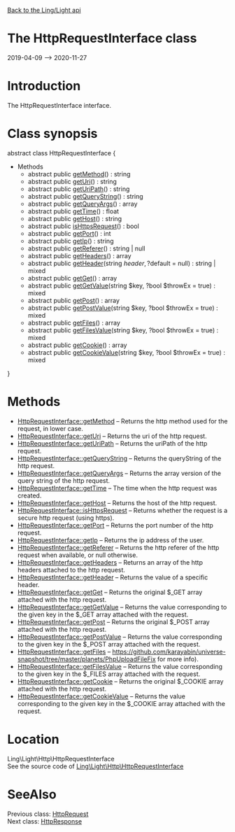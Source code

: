 [Back to the Ling/Light api](https://github.com/lingtalfi/Light/blob/master/doc/api/Ling/Light.md)



The HttpRequestInterface class
================
2019-04-09 --> 2020-11-27






Introduction
============

The HttpRequestInterface interface.



Class synopsis
==============


abstract class <span class="pl-k">HttpRequestInterface</span>  {

- Methods
    - abstract public [getMethod](https://github.com/lingtalfi/Light/blob/master/doc/api/Ling/Light/Http/HttpRequestInterface/getMethod.md)() : string
    - abstract public [getUri](https://github.com/lingtalfi/Light/blob/master/doc/api/Ling/Light/Http/HttpRequestInterface/getUri.md)() : string
    - abstract public [getUriPath](https://github.com/lingtalfi/Light/blob/master/doc/api/Ling/Light/Http/HttpRequestInterface/getUriPath.md)() : string
    - abstract public [getQueryString](https://github.com/lingtalfi/Light/blob/master/doc/api/Ling/Light/Http/HttpRequestInterface/getQueryString.md)() : string
    - abstract public [getQueryArgs](https://github.com/lingtalfi/Light/blob/master/doc/api/Ling/Light/Http/HttpRequestInterface/getQueryArgs.md)() : array
    - abstract public [getTime](https://github.com/lingtalfi/Light/blob/master/doc/api/Ling/Light/Http/HttpRequestInterface/getTime.md)() : float
    - abstract public [getHost](https://github.com/lingtalfi/Light/blob/master/doc/api/Ling/Light/Http/HttpRequestInterface/getHost.md)() : string
    - abstract public [isHttpsRequest](https://github.com/lingtalfi/Light/blob/master/doc/api/Ling/Light/Http/HttpRequestInterface/isHttpsRequest.md)() : bool
    - abstract public [getPort](https://github.com/lingtalfi/Light/blob/master/doc/api/Ling/Light/Http/HttpRequestInterface/getPort.md)() : int
    - abstract public [getIp](https://github.com/lingtalfi/Light/blob/master/doc/api/Ling/Light/Http/HttpRequestInterface/getIp.md)() : string
    - abstract public [getReferer](https://github.com/lingtalfi/Light/blob/master/doc/api/Ling/Light/Http/HttpRequestInterface/getReferer.md)() : string | null
    - abstract public [getHeaders](https://github.com/lingtalfi/Light/blob/master/doc/api/Ling/Light/Http/HttpRequestInterface/getHeaders.md)() : array
    - abstract public [getHeader](https://github.com/lingtalfi/Light/blob/master/doc/api/Ling/Light/Http/HttpRequestInterface/getHeader.md)(string $header, ?$default = null) : string | mixed
    - abstract public [getGet](https://github.com/lingtalfi/Light/blob/master/doc/api/Ling/Light/Http/HttpRequestInterface/getGet.md)() : array
    - abstract public [getGetValue](https://github.com/lingtalfi/Light/blob/master/doc/api/Ling/Light/Http/HttpRequestInterface/getGetValue.md)(string $key, ?bool $throwEx = true) : mixed
    - abstract public [getPost](https://github.com/lingtalfi/Light/blob/master/doc/api/Ling/Light/Http/HttpRequestInterface/getPost.md)() : array
    - abstract public [getPostValue](https://github.com/lingtalfi/Light/blob/master/doc/api/Ling/Light/Http/HttpRequestInterface/getPostValue.md)(string $key, ?bool $throwEx = true) : mixed
    - abstract public [getFiles](https://github.com/lingtalfi/Light/blob/master/doc/api/Ling/Light/Http/HttpRequestInterface/getFiles.md)() : array
    - abstract public [getFilesValue](https://github.com/lingtalfi/Light/blob/master/doc/api/Ling/Light/Http/HttpRequestInterface/getFilesValue.md)(string $key, ?bool $throwEx = true) : mixed
    - abstract public [getCookie](https://github.com/lingtalfi/Light/blob/master/doc/api/Ling/Light/Http/HttpRequestInterface/getCookie.md)() : array
    - abstract public [getCookieValue](https://github.com/lingtalfi/Light/blob/master/doc/api/Ling/Light/Http/HttpRequestInterface/getCookieValue.md)(string $key, ?bool $throwEx = true) : mixed

}






Methods
==============

- [HttpRequestInterface::getMethod](https://github.com/lingtalfi/Light/blob/master/doc/api/Ling/Light/Http/HttpRequestInterface/getMethod.md) &ndash; Returns the http method used for the request, in lower case.
- [HttpRequestInterface::getUri](https://github.com/lingtalfi/Light/blob/master/doc/api/Ling/Light/Http/HttpRequestInterface/getUri.md) &ndash; Returns the uri of the http request.
- [HttpRequestInterface::getUriPath](https://github.com/lingtalfi/Light/blob/master/doc/api/Ling/Light/Http/HttpRequestInterface/getUriPath.md) &ndash; Returns the uriPath of the http request.
- [HttpRequestInterface::getQueryString](https://github.com/lingtalfi/Light/blob/master/doc/api/Ling/Light/Http/HttpRequestInterface/getQueryString.md) &ndash; Returns the queryString of the http request.
- [HttpRequestInterface::getQueryArgs](https://github.com/lingtalfi/Light/blob/master/doc/api/Ling/Light/Http/HttpRequestInterface/getQueryArgs.md) &ndash; Returns the array version of the query string of the http request.
- [HttpRequestInterface::getTime](https://github.com/lingtalfi/Light/blob/master/doc/api/Ling/Light/Http/HttpRequestInterface/getTime.md) &ndash; The time when the http request was created.
- [HttpRequestInterface::getHost](https://github.com/lingtalfi/Light/blob/master/doc/api/Ling/Light/Http/HttpRequestInterface/getHost.md) &ndash; Returns the host of the http request.
- [HttpRequestInterface::isHttpsRequest](https://github.com/lingtalfi/Light/blob/master/doc/api/Ling/Light/Http/HttpRequestInterface/isHttpsRequest.md) &ndash; Returns whether the request is a secure http request (using https).
- [HttpRequestInterface::getPort](https://github.com/lingtalfi/Light/blob/master/doc/api/Ling/Light/Http/HttpRequestInterface/getPort.md) &ndash; Returns the port number of the http request.
- [HttpRequestInterface::getIp](https://github.com/lingtalfi/Light/blob/master/doc/api/Ling/Light/Http/HttpRequestInterface/getIp.md) &ndash; Returns the ip address of the user.
- [HttpRequestInterface::getReferer](https://github.com/lingtalfi/Light/blob/master/doc/api/Ling/Light/Http/HttpRequestInterface/getReferer.md) &ndash; Returns the http referer of the http request when available, or null otherwise.
- [HttpRequestInterface::getHeaders](https://github.com/lingtalfi/Light/blob/master/doc/api/Ling/Light/Http/HttpRequestInterface/getHeaders.md) &ndash; Returns an array of the http headers attached to the http request.
- [HttpRequestInterface::getHeader](https://github.com/lingtalfi/Light/blob/master/doc/api/Ling/Light/Http/HttpRequestInterface/getHeader.md) &ndash; Returns the value of a specific header.
- [HttpRequestInterface::getGet](https://github.com/lingtalfi/Light/blob/master/doc/api/Ling/Light/Http/HttpRequestInterface/getGet.md) &ndash; Returns the original $_GET array attached with the http request.
- [HttpRequestInterface::getGetValue](https://github.com/lingtalfi/Light/blob/master/doc/api/Ling/Light/Http/HttpRequestInterface/getGetValue.md) &ndash; Returns the value corresponding to the given key in the $_GET array attached with the request.
- [HttpRequestInterface::getPost](https://github.com/lingtalfi/Light/blob/master/doc/api/Ling/Light/Http/HttpRequestInterface/getPost.md) &ndash; Returns the original $_POST array attached with the http request.
- [HttpRequestInterface::getPostValue](https://github.com/lingtalfi/Light/blob/master/doc/api/Ling/Light/Http/HttpRequestInterface/getPostValue.md) &ndash; Returns the value corresponding to the given key in the $_POST array attached with the request.
- [HttpRequestInterface::getFiles](https://github.com/lingtalfi/Light/blob/master/doc/api/Ling/Light/Http/HttpRequestInterface/getFiles.md) &ndash; https://github.com/karayabin/universe-snapshot/tree/master/planets/PhpUploadFileFix for more info).
- [HttpRequestInterface::getFilesValue](https://github.com/lingtalfi/Light/blob/master/doc/api/Ling/Light/Http/HttpRequestInterface/getFilesValue.md) &ndash; Returns the value corresponding to the given key in the $_FILES array attached with the request.
- [HttpRequestInterface::getCookie](https://github.com/lingtalfi/Light/blob/master/doc/api/Ling/Light/Http/HttpRequestInterface/getCookie.md) &ndash; Returns the original $_COOKIE array attached with the http request.
- [HttpRequestInterface::getCookieValue](https://github.com/lingtalfi/Light/blob/master/doc/api/Ling/Light/Http/HttpRequestInterface/getCookieValue.md) &ndash; Returns the value corresponding to the given key in the $_COOKIE array attached with the request.





Location
=============
Ling\Light\Http\HttpRequestInterface<br>
See the source code of [Ling\Light\Http\HttpRequestInterface](https://github.com/lingtalfi/Light/blob/master/Http/HttpRequestInterface.php)



SeeAlso
==============
Previous class: [HttpRequest](https://github.com/lingtalfi/Light/blob/master/doc/api/Ling/Light/Http/HttpRequest.md)<br>Next class: [HttpResponse](https://github.com/lingtalfi/Light/blob/master/doc/api/Ling/Light/Http/HttpResponse.md)<br>
